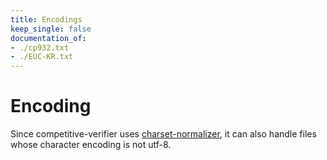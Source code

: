 ```yaml
---
title: Encodings
keep_single: false
documentation_of:
- ./cp932.txt
- ./EUC-KR.txt
---
```

# Encoding

Since competitive-verifier uses [charset-normalizer](https://github.com/Ousret/charset_normalizer), it can also handle files whose character encoding is not utf-8.